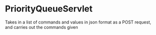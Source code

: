 # PriorityQueueServlet
Takes in a list of commands and values in json format as a POST request, and carries out the commands given
